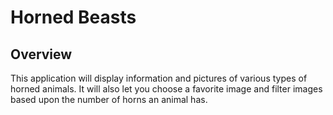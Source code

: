 # Horned Beasts

## Overview

This application will display information and pictures of various types of horned animals.  It will also let you choose a favorite image and filter images based upon the number of horns an animal has.
